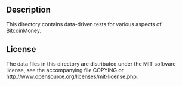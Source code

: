 Description
------------

This directory contains data-driven tests for various aspects of BitcoinMoney.

License
--------

The data files in this directory are distributed under the MIT software
license, see the accompanying file COPYING or
http://www.opensource.org/licenses/mit-license.php.


